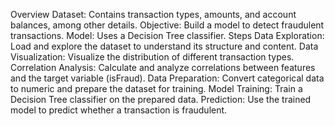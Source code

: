 Overview
Dataset: Contains transaction types, amounts, and account balances, among other details.
Objective: Build a model to detect fraudulent transactions.
Model: Uses a Decision Tree classifier.
Steps
Data Exploration: Load and explore the dataset to understand its structure and content.
Data Visualization: Visualize the distribution of different transaction types.
Correlation Analysis: Calculate and analyze correlations between features and the target variable (isFraud).
Data Preparation: Convert categorical data to numeric and prepare the dataset for training.
Model Training: Train a Decision Tree classifier on the prepared data.
Prediction: Use the trained model to predict whether a transaction is fraudulent.
